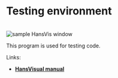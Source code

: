 # Testing environment

<br>![sample HansVis window](https://raw.githubusercontent.com/AnselmoGPP/template_proj/master/headers/HansVisual_example_1.png)

This program is used for testing code.

Links:

- [**HansVisual manual**](https://sciencesoftcode.wordpress.com/2019/09/14/hansvisual/)
